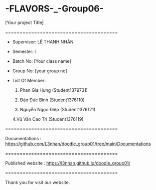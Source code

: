 # -FLAVORS-_-Group06-
[Your project Title]

=======================================

+ Supervisor: LÊ THANH NHÂN

+ Semester: I

+ Batch No: [Your class name]

+ Group No: [your group no]

+ List Of Member:

     1. Phan Gia Hưng (Student1379731)

     2. Đào Đức Bình (Student1376110)

     3. Nguyễn Ngọc Điệp (Student1376121)

     4.Vũ Văn Cao Trí (Student1376119)
     
=======================================

Documentations : https://github.com/L3nhan/doodle_group01/tree/main/Documentations

=======================================

Published website : https://l3nhan.github.io/doodle_group01/

=======================================

Thank you for visit our website.

